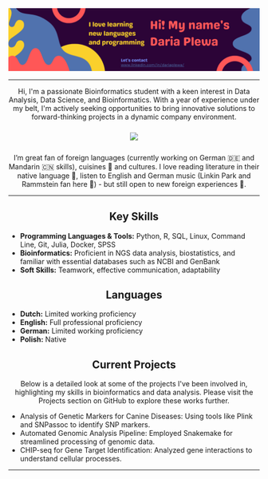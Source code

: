 <img src="https://github.com/OrangePomeranian/OrangePomeranian/blob/main/banner.png"/>

<hr/>
<p align="center">


<p align="center">Hi, I'm a passionate Bioinformatics student with a keen interest in Data Analysis, Data Science, and Bioinformatics. With a year of experience under my belt, I'm actively seeking opportunities to bring innovative solutions to forward-thinking projects in a dynamic company environment.</p>

###

<div align="center">
  <img height="200" src="https://media.giphy.com/media/scZPhLqaVOM1qG4lT9/giphy.gif"  />
</div>

###

<p align="center">I’m great fan of foreign languages (currently working on German 🇩🇪 and Mandarin 🇨🇳 skills), cuisines 🥟 and cultures. I love reading literature in their native language 📖, listen to English and German music (Linkin Park and Rammstein fan here 🎸) - but still open to new foreign experiences 🤩.</p>


  
<hr/>
<p align="center">
  


###


<h2 align="center">Key Skills</h2>
<ul>
  <li><strong>Programming Languages & Tools:</strong> Python, R, SQL, Linux, Command Line, Git, Julia, Docker, SPSS</li>
  <li><strong>Bioinformatics:</strong> Proficient in NGS data analysis, biostatistics, and familiar with essential databases such as NCBI and GenBank</li>
  <li><strong>Soft Skills:</strong> Teamwork, effective communication, adaptability</li>
</ul>

<h2 align="center">Languages</h2>
<ul>
  <li><strong>Dutch:</strong> Limited working proficiency</li>
  <li><strong>English:</strong> Full professional proficiency</li>
  <li><strong>German:</strong> Limited working proficiency</li>
  <li><strong>Polish:</strong> Native</li>
</ul>

<h2 align="center">Current Projects</h2>
<p align="center">Below is a detailed look at some of the projects I've been involved in, highlighting my skills in bioinformatics and data analysis. Please visit the Projects section on GitHub to explore these works further.</p>
<ul>
  <li>Analysis of Genetic Markers for Canine Diseases: Using tools like Plink and SNPassoc to identify SNP markers.</li>
  <li>Automated Genomic Analysis Pipeline: Employed Snakemake for streamlined processing of genomic data.</li>
  <li>CHIP-seq for Gene Target Identification: Analyzed gene interactions to understand cellular processes.</li>
</ul>


<hr/>
<p align="center">
  


###

